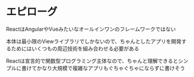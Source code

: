 # エピローグ

ReactはAngularやVueみたいなオールインワンのフレームワークではない

本体は最小限のViewライブラリでしかないので、ちゃんとしたアプリを開発するためにはいくつもの周辺技術を組み合わせる必要がある

Reactは宣言的で関数型プログラミング主体なので、ちゃんと理解できるとシンプルに書けてかなり大規模で複雑なアプリもぐちゃぐちゃにならずに書けそう

